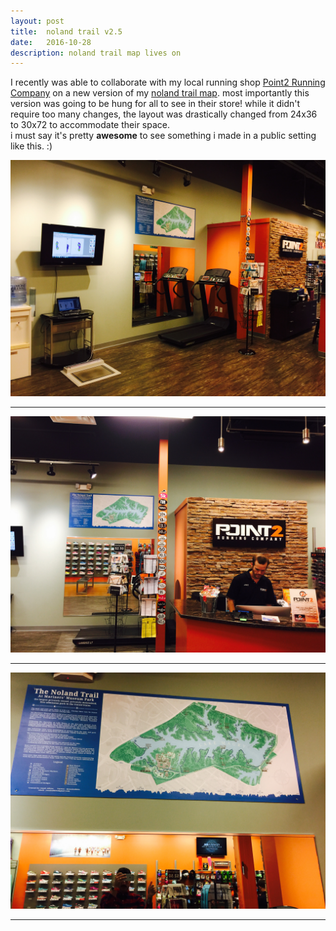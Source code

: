 ```yaml
---
layout: post
title:  noland trail v2.5
date:   2016-10-28
description: noland trail map lives on
---
```


I recently was able to collaborate with my local running shop [Point2 Running Company](https://runpoint2.com/) on a new version of my [noland trail map](http://jonahadkins.github.io/portfolio/299_noland_trail2/). most importantly this version was going to be hung for all to see in their store! while it didn't require too many changes, the layout was drastically changed from 24x36 to 30x72 to accommodate their space.  
i must say it's pretty **awesome** to see something i made in a public setting like this. :)

<div class="img_row">
    <img class="col three" src="/img/posts/p2_a.jpg">
</div>
<hr>
<div class="img_row">
    <img class="col three" src="/img/posts/p2_b.jpg">
</div>
<hr>
<div class="img_row">
    <img class="col three" src="/img/posts/p2_c.jpg">
</div>
<hr>
